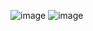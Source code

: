 
![image](https://github.com/user-attachments/assets/0a8e310e-ce9e-431c-b739-6cc24ea6d97f)
![image](https://github.com/user-attachments/assets/28a74ade-1432-4977-8d06-faeb798c1415)
